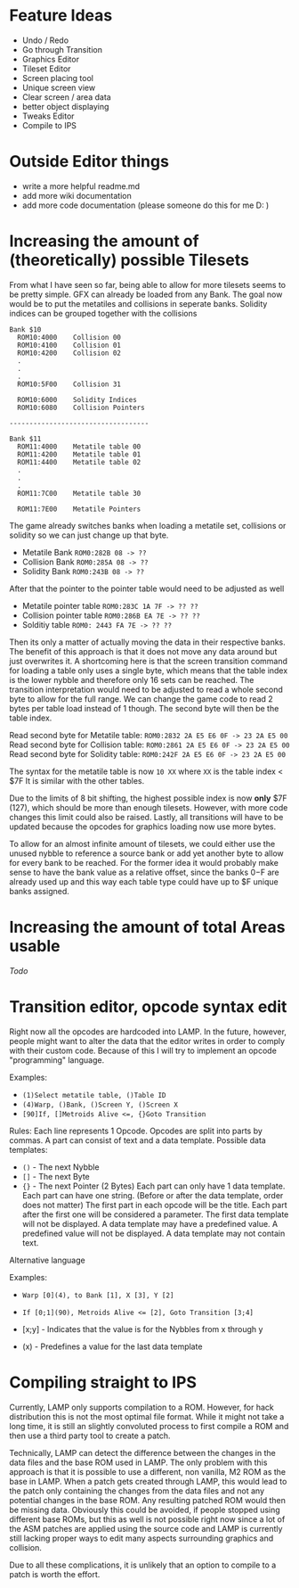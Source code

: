 ﻿# Feature Ideas
 * Undo / Redo
 * Go through Transition
 * Graphics Editor
 * Tileset Editor
 * Screen placing tool
 * Unique screen view
 * Clear screen / area data
 * better object displaying
 * Tweaks Editor
 * Compile to IPS

# Outside Editor things
 * write a more helpful readme.md
 * add more wiki documentation
 * add more code documentation (please someone do this for me D: )

# Increasing the amount of (theoretically) possible Tilesets
From what I have seen so far, being able to allow for more tilesets seems to be pretty simple.
GFX can already be loaded from any Bank.
The goal now would be to put the metatiles and collisions in seperate banks.
Solidity indices can be grouped together with the collisions

```
Bank $10
  ROM10:4000    Collision 00
  ROM10:4100    Collision 01
  ROM10:4200    Collision 02
  .
  .
  .
  ROM10:5F00    Collision 31
  
  ROM10:6000    Solidity Indices
  ROM10:6080    Collision Pointers

-----------------------------------

Bank $11
  ROM11:4000    Metatile table 00
  ROM11:4200    Metatile table 01
  ROM11:4400    Metatile table 02
  .
  .
  .
  ROM11:7C00    Metatile table 30

  ROM11:7E00    Metatile Pointers
```

The game already switches banks when loading a metatile set, collisions or solidity so we can just change up that byte.
* Metatile Bank `ROM0:282B 08 -> ??`
* Collision Bank `ROM0:285A 08 -> ??`
* Solidity Bank `ROM0:243B 08 -> ??`

After that the pointer to the pointer table would need to be adjusted as well
* Metatile pointer table `ROM0:283C 1A 7F -> ?? ??`
* Collision pointer table `ROM0:286B EA 7E -> ?? ??`
* Solditiy table `ROM0: 2443 FA 7E -> ?? ??`

Then its only a matter of actually moving the data in their respective banks.
The benefit of this approach is that it does not move any data around but just overwrites it.
A shortcoming here is that the screen transition command for loading a table only uses a single byte,
which means that the table index is the lower nybble and therefore only 16 sets can be reached.
The transition interpretation would need to be adjusted to read a whole second byte to allow for the full range.
We can change the game code to read 2 bytes per table load instead of 1 though. The second byte will then be
the table index.

Read second byte for Metatile table: `ROM0:2832 2A E5 E6 0F -> 23 2A E5 00`
Read second byte for Collision table: `ROM0:2861 2A E5 E6 0F -> 23 2A E5 00`
Read second byte for Solidity table: `ROM0:242F 2A E5 E6 0F -> 23 2A E5 00`

The syntax for the metatile table is now `10 XX` where `XX` is the table index < $7F
It is similar with the other tables.

Due to the limits of 8 bit shifting, the highest possible index is now **only** $7F (127), which should be more than enough
tilesets. However, with more code changes this limit could also be raised.
Lastly, all transitions will have to be updated because the opcodes for graphics loading now use more bytes.

To allow for an almost infinite amount of tilesets, we could either use the unused nybble to reference a source bank 
or add yet another byte to allow for every bank to be reached.
For the former idea it would probably make sense to have the bank value as a relative offset, since the banks $0-$F are already
used up and this way each table type could have up to $F unique banks assigned.

# Increasing the amount of total Areas usable
*Todo*

# Transition editor, opcode syntax edit
Right now all the opcodes are hardcoded into LAMP. In the future, however, people might want to alter
the data that the editor writes in order to comply with their custom code. Because of this I will
try to implement an opcode "programming" language.

Examples:
* `(1)Select metatile table, ()Table ID`
* `(4)Warp, ()Bank, ()Screen Y, ()Screen X`
* `[90]If, []Metroids Alive <=, {}Goto Transition`

Rules:
Each line represents 1 Opcode.
Opcodes are split into parts by commas.
A part can consist of text and a data template.
Possible data templates:
* `()` - The next Nybble
* `[]` - The next Byte
* `{}` - The next Pointer (2 Bytes)
Each part can only have 1 data template.
Each part can have one string. (Before or after the data template, order does not matter)
The first part in each opcode will be the title.
Each part after the first one will be considered a parameter.
The first data template will not be displayed.
A data template may have a predefined value.
A predefined value will not be displayed.
A data template may not contain text.

Alternative language

Examples:
* `Warp [0](4), to Bank [1], X [3], Y [2]`
* `If [0;1](90), Metroids Alive <= [2], Goto Transition [3;4]`

* [x;y] - Indicates that the value is for the Nybbles from x through y
* (x) - Predefines a value for the last data template

# Compiling straight to IPS
Currently, LAMP only supports compilation to a ROM. However, for hack distribution this is not the most
optimal file format. While it might not take a long time, it is still an slightly convoluted process to first
compile a ROM and then use a third party tool to create a patch.

Technically, LAMP can detect the difference between the changes in the data files and the base ROM used in LAMP.
The only problem with this approach is that it is possible to use a different, non vanilla, M2 ROM as the base in LAMP.
When a patch gets created through LAMP, this would lead to the patch only containing the changes from the data files and
not any potential changes in the base ROM. Any resulting patched ROM would then be missing data. Obviously this could be
avoided, if people stopped using different base ROMs, but this as well is not possible right now since a lot of the ASM
patches are applied using the source code and LAMP is currently still lacking proper ways to edit many aspects surrounding
graphics and collision.

Due to all these complications, it is unlikely that an option to compile to a patch is worth the effort.